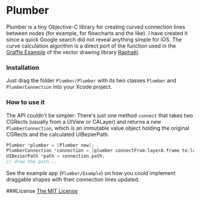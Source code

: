 Plumber
==========

Plumber is a tiny Objective-C library for creating curved connection lines between nodes (for example, for flowcharts and the like). I have created it since a quick Google search did not reveal anything simple for iOS. The curve calculation algorithm is a direct port of the function used in the [Graffle Example](http://raphaeljs.com/graffle.html) of the vector drawing library [Raphaël](http://raphaeljs.com/).

### Installation
Just drag the folder `Plumber/Plumber` with its two classes `Plumber` and `PlumberConnection` into your Xcode project.

### How to use it

The API couldn't be simpler: There's just one method `connect` that takes two CGRects (usually from a UIView or CALayer) and returns a new `PlumberConnection`, which is an immutable value object holding the original CGRects and the calculated UIBezierPath.

```objective-c
Plumber *plumber = [Plumber new];
PlumberConnection *connection = [plumber connectFrom:layerA.frame to:layerB.frame];
UIBezierPath *path = connection.path;
// draw the path...

```

See the example app (`Plumber/Example`) on how you could implement draggable shapes with their connection lines updated.

###License
[The MIT License](http://opensource.org/licenses/MIT)